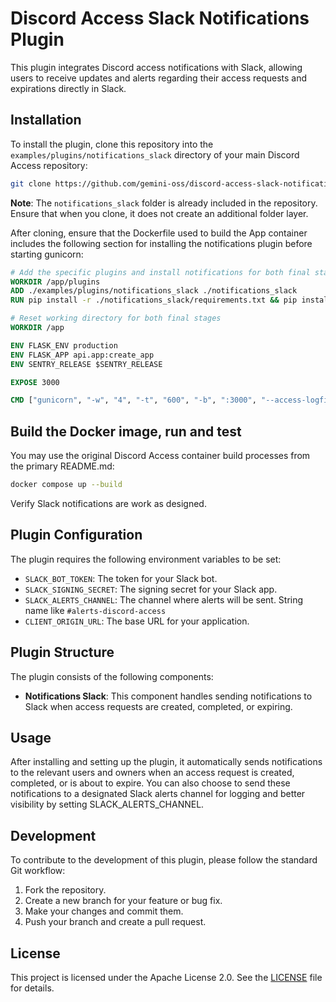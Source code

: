 # Discord Access Slack Notifications Plugin

This plugin integrates Discord access notifications with Slack, allowing users to receive updates and alerts regarding their access requests and expirations directly in Slack.

## Installation

To install the plugin, clone this repository into the `examples/plugins/notifications_slack` directory of your main Discord Access repository:
```bash
git clone https://github.com/gemini-oss/discord-access-slack-notifications.git examples/plugins/
```

**Note**: The `notifications_slack` folder is already included in the repository. Ensure that when you clone, it does not create an additional folder layer.

After cloning, ensure that the Dockerfile used to build the App container includes the following section for installing the notifications plugin before starting gunicorn:
```dockerfile
# Add the specific plugins and install notifications for both final stages
WORKDIR /app/plugins
ADD ./examples/plugins/notifications_slack ./notifications_slack
RUN pip install -r ./notifications_slack/requirements.txt && pip install ./notifications_slack

# Reset working directory for both final stages
WORKDIR /app

ENV FLASK_ENV production
ENV FLASK_APP api.app:create_app
ENV SENTRY_RELEASE $SENTRY_RELEASE

EXPOSE 3000

CMD ["gunicorn", "-w", "4", "-t", "600", "-b", ":3000", "--access-logfile", "-", "api.wsgi:app"]
```

## Build the Docker image, run and test

You may use the original Discord Access container build processes from the primary README.md:
```bash
docker compose up --build
```

Verify Slack notifications are work as designed.

## Plugin Configuration

The plugin requires the following environment variables to be set:

- `SLACK_BOT_TOKEN`: The token for your Slack bot.
- `SLACK_SIGNING_SECRET`: The signing secret for your Slack app.
- `SLACK_ALERTS_CHANNEL`: The channel where alerts will be sent. String name like `#alerts-discord-access`
- `CLIENT_ORIGIN_URL`: The base URL for your application.

## Plugin Structure

The plugin consists of the following components:

- **Notifications Slack**: This component handles sending notifications to Slack when access requests are created, completed, or expiring.

## Usage

After installing and setting up the plugin, it automatically sends notifications to the relevant users and owners when an access request is created, completed, or is about to expire. You can also choose to send these notifications to a designated Slack alerts channel for logging and better visibility by setting SLACK_ALERTS_CHANNEL.

## Development

To contribute to the development of this plugin, please follow the standard Git workflow:

1. Fork the repository.
2. Create a new branch for your feature or bug fix.
3. Make your changes and commit them.
4. Push your branch and create a pull request.

## License

This project is licensed under the Apache License 2.0. See the [LICENSE](LICENSE) file for details.
